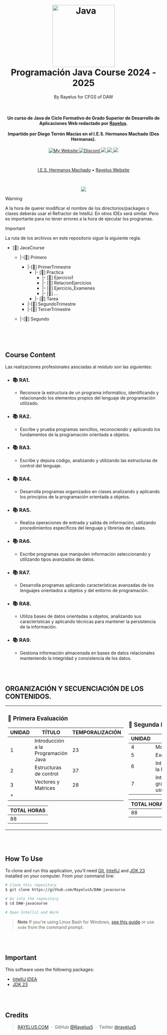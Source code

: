 
<h1 align="center">
  <br>
  <a href="http://www.amitmerchant.com/electron-markdownify"><img src="https://logospng.org/download/java/logo-java-1536.png" alt="Java" width="200"></a>
  <br>
  Programación Java Course 2024 - 2025
  <br>
</h1>
<p align="center">By Rayelus for CFGS of DAW</p><br>

<h4 align="center">Un curso de Java de Ciclo Formativo de Grado Superior de Desarrollo de Aplicaciones Web redactado por <a href="http://rayelus.com" target="_blank">Rayelus</a>.
	<br><br>Impartido por Diego Terrón Macías en el I.E.S. Hermanos Machado (Dos Hermanas).
</h4>

<p align="center">
  <a href="https://rayelus.com">
    <img alt="My Website" src="https://img.shields.io/badge/My_Website-rayelus.com-orange">
  </a>
  <a href="https://discord.gg/erc">
    <img alt="Discord" src="https://img.shields.io/discord/960374224600592394?style=flat&logo=discord&logoColor=white&color=%23337aff">
  </a>
  <a href="https://www.jetbrains.com/es-es/idea/download">
      <img src="https://img.shields.io/badge/IntelliJ IDEA-%E2%98%BC-1EAEDB.svg">
  </a>
<a href="https://www.oracle.com/java/technologies/downloads/">
      <img src="https://img.shields.io/badge/jdk 23-%E2%98%BC-1EAEDB.svg">
  </a>
  <a href="https://www.paypal.me/RayPalmaMendez">
    <img src="https://img.shields.io/badge/$-Donate-2fe62c.svg?maxAge=2592000&amp;style=flat">
  </a>
</p>

<br>
<p align="center">
  <a href="https://ieshnosmachado.org/">I.E.S. Hermanos Machado</a> •
  <a href="https://rayelus.com">Rayelus Website</a>
</p>
<br>
<p align="center">
	<img src="https://miro.medium.com/v2/resize:fit:1400/1*lhOax3cZATGZwEhG0uTYRA.gif">
</p>


> [!WARNING]
> A la hora de querer modificar el nombre de los directorios/packages o clases deberás usar el Refractor de IntelliJ.
> En otros IDEs será similar. Pero es importante para no tener errores a la hora de ejecutar los programas.


> [!IMPORTANT]
> La ruta de los archivos en este repositorio sigue la siguiente regla:

- [📂] JavaCourse
	- 	|-[📁] Primero
		-	|-[📁] PrimerTrimestre
			-	|- [📁] Practica
				-	 |- [📁] Ejercicio1
				-	 |- [📁] RelacionEjercicios
				-	 |- [📁] Ejercicio_Examenes
				-	 |- [📁] ...
			- 	|- [📁] Tarea
		- 	|-[📁] SegundoTrimestre
		- 	|-[📁] TercerTrimestre

	- 	|-[📁] Segundo

<br><br><br>

<!--

> [!NOTE]
> Hola

> [!TIP]
> Hola

> [!WARNING]
> Hola

> [!CAUTION]
> Hola

-->

## Course Content

Las realizaciones profesionales asociadas al módulo son las siguientes:

* ### 📚 RA1.
  - Reconoce la estructura de un programa informático, identificando y relacionando los elementos propios del lenguaje de programación utilizado.

* ### 📚 RA2.
  - Escribe y prueba programas sencillos, reconociendo y aplicando los fundamentos de la programación orientada a objetos.

* ### 📚 RA3.
  - Escribe y depura código, analizando y utilizando las estructuras de control del lenguaje.

* ### 📚 RA4.
  - Desarrolla programas organizados en clases analizando y aplicando los principios de la programación orientada a objetos.

* ### 📚 RA5.
  - Realiza operaciones de entrada y salida de información, utilizando procedimientos específicos del lenguaje y librerías de clases.

* ### 📚 RA6.
  - Escribe programas que manipulen información seleccionando y utilizando tipos avanzados de datos.

* ### 📚 RA7.
  - Desarrolla programas aplicando características avanzadas de los lenguajes orientados a objetos y del entorno de programación.

* ### 📚 RA8.
  - Utiliza bases de datos orientadas a objetos, analizando sus características y aplicando técnicas para mantener la persistencia de la información.

* ### 📚 RA9.
  - Gestiona información almacenada en bases de datos relacionales manteniendo la integridad y consistencia de los datos.

<br><br>

## ORGANIZACIÓN Y SECUENCIACIÓN DE LOS CONTENIDOS.

<table align="center" style="border-collapse: collapse; border: none;">
<td style="border: none;">
	
### 🔹 Primera Evaluación 
| UNIDAD |               TÍTULO                |  TEMPORALIZACIÓN |
|--------|-------------------------------------|------------------|
| 1      | Introducción a la Programación Java | 23               |
| 2      | Estructuras de control              | 37               |
| 3      | Vectores y Matrices                 | 28               |
| *      |                                     |                  |

| TOTAL HORAS |
|-------------|
| 88          |

</td>
<td style="border: none;">

### 🔹 Segunda Evaluación 
| UNIDAD |            TÍTULO               |  TEMPORALIZACIÓN |
|--------|---------------------------------|------------------|
| 4      | Modularización                  | 24               |
| 5      | Excepciones                     | 4                |
| 6      | Introducción a la P.O.O.        | 28               |
| 7      | Interfaces gráficas de usuario  | 32               |

| TOTAL HORAS |
|-------------|
| 88          |

</td>
<td style="border: none;">

### 🔹 Tercera Evaluación 
| UNIDAD |            TÍTULO               |  TEMPORALIZACIÓN |
|--------|---------------------------------|------------------|
| 8      | Colecciones en Java             | 33               |
| 9      | El sistema de E/S: ficheros     | 35               |
| *      |                                 |                  |
| *      |                                 |                  |

| TOTAL HORAS |
|-------------|
| 68          |

</td>

</table>
<br><br>

## How To Use

To clone and run this application, you'll need [Git](https://git-scm.com), [IntelliJ](https://www.jetbrains.com/es-es/idea/download) and [JDK 23](https://www.oracle.com/java/technologies/downloads/) installed on your computer. From your command line:

```bash
# Clone this repository
$ git clone https://github.com/Rayelus5/DAW-javacourse

# Go into the repository
$ cd DAW-javacourse

# Open IntelliJ and Work
```

> **Note**
> If you're using Linux Bash for Windows, [see this guide](https://www.howtogeek.com/261575/how-to-run-graphical-linux-desktop-applications-from-windows-10s-bash-shell/) or use `node` from the command prompt.

<br><br>
## Important

This software uses the following packages:

- [IntelliJ IDEA](https://www.jetbrains.com/es-es/idea/download)
- [JDK 23](https://www.oracle.com/java/technologies/downloads/)

<!--
## Support

<a href="https://buymeacoffee.com/amitmerchant" target="_blank"><img src="https://www.buymeacoffee.com/assets/img/custom_images/purple_img.png" alt="Buy Me A Coffee" style="height: 41px !important;width: 174px !important;box-shadow: 0px 3px 2px 0px rgba(190, 190, 190, 0.5) !important;-webkit-box-shadow: 0px 3px 2px 0px rgba(190, 190, 190, 0.5) !important;" ></a>

<p>Or</p> 

<a href="https://www.patreon.com/amitmerchant">
	<img src="https://c5.patreon.com/external/logo/become_a_patron_button@2x.png" width="160">
</a>
-->

<br><br>

## Credits

> [RAYELUS.COM](https://rayelus.com) &nbsp;&middot;&nbsp;
> GitHub [@Rayelus5](https://github.com/Rayelus5) &nbsp;&middot;&nbsp;
> Twitter [@rayelus5](https://x.com/rayelus5)
